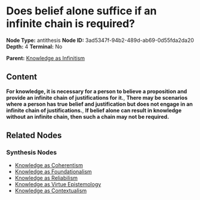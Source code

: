 # Does belief alone suffice if an infinite chain is required?

**Node Type:** antithesis
**Node ID:** 3ad5347f-94b2-489d-ab69-0d55fda2da20
**Depth:** 4
**Terminal:** No

**Parent:** [Knowledge as Infinitism](knowledge-as-infinitism-synthesis-e836c62b-f499-4312-98ff-2781b0f1a63f.md)

## Content

**For knowledge, it is necessary for a person to believe a proposition and provide an infinite chain of justifications for it.**, **There may be scenarios where a person has true belief and justification but does not engage in an infinite chain of justifications.**, **If belief alone can result in knowledge without an infinite chain, then such a chain may not be required.**

## Related Nodes

### Synthesis Nodes

- [Knowledge as Coherentism](knowledge-as-coherentism-synthesis-fe1d73d6-b4c5-4372-9ab6-ab5985562078.md)
- [Knowledge as Foundationalism](knowledge-as-foundationalism-synthesis-8124b235-2ee0-4de8-bb2a-011007f76466.md)
- [Knowledge as Reliabilism](knowledge-as-reliabilism-synthesis-1f208eb3-86dc-4963-98d9-e08f445632c3.md)
- [Knowledge as Virtue Epistemology](knowledge-as-virtue-epistemology-synthesis-ca1d6065-34a4-47bc-b710-eddde27ed5d0.md)
- [Knowledge as Contextualism](knowledge-as-contextualism-synthesis-b2761453-c6b2-47cb-9ca2-376ba927d527.md)
